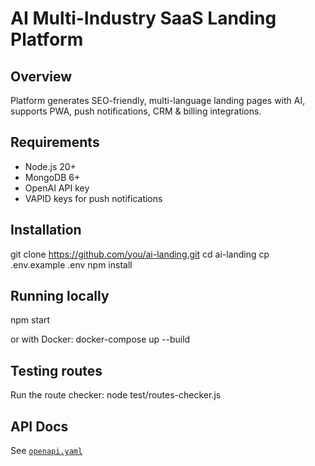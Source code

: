 # AI Multi-Industry SaaS Landing Platform

## Overview
Platform generates SEO-friendly, multi-language landing pages with AI, supports PWA, push notifications, CRM & billing integrations.

## Requirements
- Node.js 20+
- MongoDB 6+
- OpenAI API key
- VAPID keys for push notifications

## Installation
git clone https://github.com/you/ai-landing.git
cd ai-landing
cp .env.example .env
npm install

## Running locally
npm start

  or with Docker:
docker-compose up --build

## Testing routes
Run the route checker:
node test/routes-checker.js

## API Docs
See [`openapi.yaml`](openapi.yaml)
